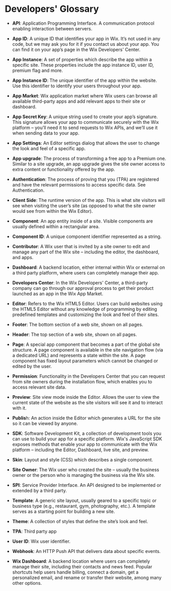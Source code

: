 # Developers' Glossary

- **API**: Application Programming Interface. A communication protocol enabling interaction between servers.

- **App ID**: A unique ID that identifies your app in Wix. It’s not used in any code, but we may ask you for it if you contact us about your app. You can find it on your app’s page in the Wix Developers' Center.

- **App Instance**: A set of properties which describe the app within a specific site. These properties include the app instance ID, user ID, premium flag and more.

- **App Instance ID**: The unique identifier of the app within the website. Use this identifier to identify your users throughout your app.

- **App Market**: Wix application market where Wix users can browse all available third-party apps and add relevant apps to their site or dashboard.

- **App Secret Key**: A unique string used to create your app’s signature. This signature allows your app to communicate securely with the Wix platform – you’ll need it to send requests to Wix APIs, and we’ll use it when sending data to your app.

- **App Settings**: An Editor settings dialog that allows the user to change the look and feel of a specific app.

- **App upgrade**: The process of transforming a free app to a Premium one. Similar to a site upgrade, an app upgrade gives the site owner access to extra content or functionality offered by the app.

- **Authentication**: The process of proving that you (TPA) are registered and have the relevant permissions to access specific data. See Authentication.

- **Client Side**: The runtime version of the app. This is what site visitors will see when visiting the user’s site (as opposed to what the site owner would see from within the Wix Editor).

- **Component**: An app entity inside of a site. Visible components are usually defined within a rectangular area.

- **Component ID**: A unique component identifier represented as a string.

- **Contributor**: A Wix user that is invited by a site owner to edit and manage any part of the Wix site – including the editor, the dashboard, and apps.

- **Dashboard**: A backend  location, either internal within Wix or external on a third party platform, where users can completely manage their app.

- **Developers Center**: In the Wix Developers' Center, a third-party company can go through our approval process to get their product launched as an app in the Wix App Market.

- **Editor**: Refers to the Wix HTML5 Editor. Users can build websites using the HTML5 Editor without any knowledge of programming by editing predefined templates and customizing the look and feel of their sites.

- **Footer**: The bottom section of a web site, shown on all pages.

- **Header**: The top section of a web site, shown on all pages.

- **Page**: A special app component that becomes a part of the global site structure. A page component is available in the site navigation flow (via a dedicated URL) and represents a state within the site. A page component has fixed layout parameters which cannot be changed or edited by the user.

- **Permission**: Functionality in the Developers Center that you can request from site owners during the installation flow, which enables you to access relevant site data.

- **Preview**: Site view mode inside the Editor. Allows the user to view the current state of the website as the site visitors will see it and to interact with it.

- **Publis**h: An action inside the Editor which generates a URL for the site so it can be viewed by anyone.

- **SDK**: Software Development Kit, a collection of development tools you can use to build your app for a specific platform. Wix's JavaScript SDK exposes methods that enable your app to communicate with the Wix platform – including the Editor, Dashboard, live site, and preview.

- **Skin**: Layout and style (CSS) which describes a single component.

- **Site Owner**: The Wix user who created the site – usually the business owner or the person who is managing the business via the Wix site.

- **SPI**: Service Provider Interface. An API designed to be implemented or extended by a third party.

- **Template**: A generic site layout, usually geared to a specific topic or business type (e.g., restaurant, gym, photography, etc.). A template serves as a starting point for building a new site.

- **Theme**: A collection of styles that define the site’s look and feel.

- **TPA**: Third party app

- **User ID**: Wix user identifier.

- **Webhook**: An HTTP Push API that delivers data about specific events.

- **Wix Dashboard**: A backend location where users can completely manage their site, including their contacts and news feed. Popular shortcuts help users handle billing, connect a domain, get a personalized email, and rename or transfer their website, among many other options.
